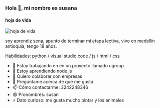 ### Hola 👋, mi nombre es susana 
#### hoja de vida
![hoja de vida](https://i.pinimg.com/564x/ff/3f/eb/ff3feb5ae4de22f9d31b3f6a672ff499.jpg)

soy aprendiz sena, apunto de terminar mi etapa lectiva, vivo en medellín antioquia, tengo 18 años.

Habilidades: python / visual studio code / js / html / css

- 🔭 Estoy trabajando en en un proyecto llamado ugroup 
- 🌱 Estoy aprendiendo node.js 
- 👯 Quiero colaborar con empresas 
- 💬 Pregúntame acerca de que me gusta 
- 📫 Cómo contactarme: 3242248346 
- 😄 Pronombres: susan 
- ⚡ Dato curioso: me gusta mucho pintar y los animales 




